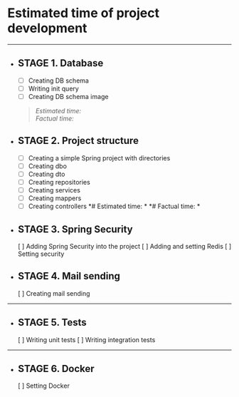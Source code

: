 # Estimated time of project development
---
  
* ## STAGE 1. Database
    - [ ] Creating DB schema
    - [ ] Writing init query
    - [ ] Creating DB schema image
    > *Estimated time:*  
    > _Factual time:_
     
* ## STAGE 2. Project structure
    - [ ] Creating a simple Spring project with directories
    - [ ] Creating dbo
    - [ ] Creating dto
    - [ ] Creating repositories
    - [ ] Creating services
    - [ ] Creating mappers
    - [ ] Creating controllers
    *# Estimated time: *
    *# Factual time: *
  
* ## STAGE 3. Spring Security
    [ ] Adding Spring Security into the project
    [ ] Adding and setting Redis
    [ ] Setting security
  
* ## STAGE 4. Mail sending
    [ ] Creating mail sending
---
* ## STAGE 5. Tests
    [ ] Writing unit tests
    [ ] Writing integration tests
---
* ## STAGE 6. Docker
    [ ] Setting Docker




